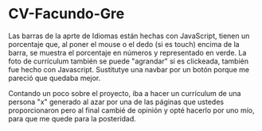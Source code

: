 # CV-Facundo-Gre

Las barras de la aprte de Idiomas están hechas con JavaScript, tienen un porcentaje que, al poner el mouse o el dedo (si es touch) encima de la barra, se muestra el porcentaje en números y representado en verde.
La foto de currículum también se puede "agrandar" si es clickeada, también fue hecho con Javascript.
Sustitutye una navbar por un botón porque me pareció que quedaba mejor.

Contando un poco sobre el proyecto, iba a hacer un currículum de una persona "x" generado al azar por una de las páginas que ustedes proporcionaron pero al final cambié de opinión y opté hacerlo por uno mío, para que me quede para la posteridad.
